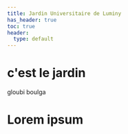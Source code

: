 ```yaml
---
title: Jardin Universitaire de Luminy
has_header: true
toc: true
header:
  type: default
---
```

# c'est le jardin

gloubi boulga

# Lorem ipsum